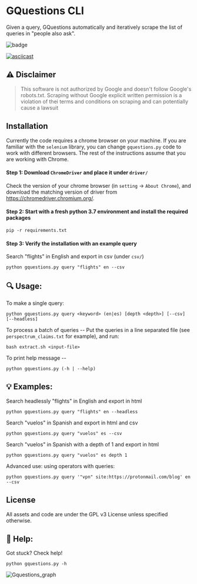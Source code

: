 # GQuestions CLI
Given a query, GQuestions automatically and iteratively scrape the list of queries in "people also ask".

![badge](https://img.shields.io/badge/license-GPLv3-brightgreen.svg)

[![asciicast](https://asciinema.org/a/4wrOzHnxQVcTImuofzdMxB35L.svg)](https://asciinema.org/a/4wrOzHnxQVcTImuofzdMxB35L)

## ⚠ Disclaimer
> This software is not authorized by Google and doesn't follow Google's
> robots.txt. Scraping without Google explicit written permission is a violation of thei
> terms and conditions on scraping and can potentially cause a lawsuit

## Installation
Currently the code requires a chrome browser on your machine. 
If you are familiar with the `selenium` library, you can change `gquestions.py` code to work with different browsers. The rest of the instructions assume that you are working with Chrome.  
#### Step 1: Download `ChromeDriver` and place it under `driver/`
Check the version of your chrome browser (in `setting` -> `About Chrome`), and download the matching version of driver from https://chromedriver.chromium.org/.

#### Step 2: Start with a fresh python 3.7 environment and install the required packages
```
pip -r requirements.txt
```

#### Step 3: Verify the installation with an example query
Search "flights" in English and export in csv (under `csv/`)
```
python gquestions.py query "flights" en --csv
```
## 🔍 Usage:
To make a single query: 
```
python gquestions.py query <keyword> (en|es) [depth <depth>] [--csv] [--headless]
```
To process a batch of queries -- Put the queries in a line separated file (see `perspectrum_claims.txt` for example), and run:
```
bash extract.sh <input-file>
```

To print help message --
```
python gquestions.py (-h | --help)
```

## 💡 Examples:

Search headlessly "flights" in English and export in html
```
python gquestions.py query "flights" en --headless   

```

Search "vuelos" in Spanish and export in html and csv
```
python gquestions.py query "vuelos" es --csv
```

Search "vuelos" in Spanish with a depth of 1 and export in html
```
python gquestions.py query "vuelos" es depth 1 
```

Advanced use: using operators with queries:

```
python gquestions.py query '"vpn" site:https://protonmail.com/blog' en --csv
```

## License
All assets and code are under the GPL v3 License unless specified otherwise.

## 👀 Help:
Got stuck? Check help!
```
python gquestions.py -h
```

![Gquestions_graph](https://i.gyazo.com/5f9677d13ba9845e0f38972e4d8c6ed3.png)
